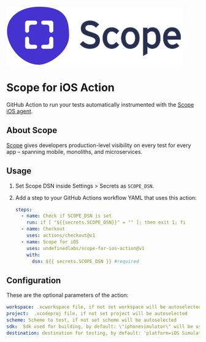 ![logo](scope_logo.svg)

# Scope for iOS Action

GitHub Action to run your tests automatically instrumented with the [Scope iOS agent](http://home.undefinedlabs.com/goto/ios-agent).

## About Scope

[Scope](https://scope.dev) gives developers production-level visibility on every test for every app – spanning mobile, monoliths, and microservices.

## Usage

1. Set Scope DSN inside Settings > Secrets as `SCOPE_DSN`.

2. Add a step to your GitHub Actions workflow YAML that uses this action:

   ```yaml
   steps:
     - name: Check if SCOPE_DSN is set
       run: if [ "${{secrets.SCOPE_DSN}}" = "" ]; then exit 1; fi
     - name: Checkout
       uses: actions/checkout@v1
     - name: Scope for iOS
       uses: undefinedlabs/scope-for-ios-action@v1
       with:
         dsn: ${{ secrets.SCOPE_DSN }} #required
   ```

   

## Configuration

These are the optional parameters of the action:

```yaml
workspace: .xcworkspace file, if not set workspace will be autoselected
project:  .xcodeproj file, if not set project will be autoselected
scheme: Scheme to test, if not set scheme will be autoselected
sdk:  Sdk used for building, by default: \"iphonesimulator\" will be used
destination: destination for testing, by default: 'platform=iOS Simulator,name=iPhone 11'

```

